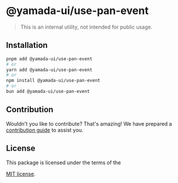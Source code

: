 # @yamada-ui/use-pan-event

> This is an internal utility, not intended for public usage.

## Installation

```sh
pnpm add @yamada-ui/use-pan-event
# or
yarn add @yamada-ui/use-pan-event
# or
npm install @yamada-ui/use-pan-event
# or
bun add @yamada-ui/use-pan-event
```

## Contribution

Wouldn't you like to contribute? That's amazing! We have prepared a [contribution guide](https://github.com/yamada-ui/yamada-ui/blob/main/CONTRIBUTING.md) to assist you.

## License

This package is licensed under the terms of the

[MIT license](https://github.com/yamada-ui/yamada-ui/blob/main/LICENSE).
